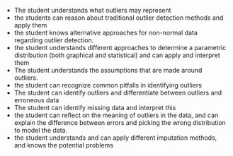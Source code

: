 - The student understands what outliers may represent
- the students can reason about traditional outlier detection methods and apply them
- the student knows alternative approaches for non-normal data regarding outlier detection.
- the student understands different approaches to determine a parametric distribution (both graphical and statistical) and can apply and interpret them
- The  student understands the assumptions that are made around outliers.
- the student can recognize common pitfalls in identifying outliers
- The student can identify outliers and differentiate between outliers and erroneous data
- The student can identify missing data and interpret this
- the student can reflect on the meaning of outliers in the data, and can explain the difference between errors and picking the wrong distribution to model the data.
- the student understands and can apply different imputation methods, and knows the potential problems

